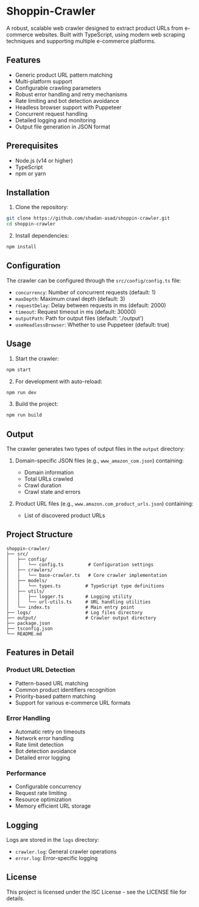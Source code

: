 # Shoppin-Crawler

A robust, scalable web crawler designed to extract product URLs from e-commerce websites. Built with TypeScript, using modern web scraping techniques and supporting multiple e-commerce platforms.

## Features

- Generic product URL pattern matching
- Multi-platform support
- Configurable crawling parameters
- Robust error handling and retry mechanisms
- Rate limiting and bot detection avoidance
- Headless browser support with Puppeteer
- Concurrent request handling
- Detailed logging and monitoring
- Output file generation in JSON format

## Prerequisites

- Node.js (v14 or higher)
- TypeScript
- npm or yarn

## Installation

1. Clone the repository:
```bash
git clone https://github.com/shadan-asad/shoppin-crawler.git
cd shoppin-crawler
```

2. Install dependencies:
```bash
npm install
```

## Configuration

The crawler can be configured through the `src/config/config.ts` file:

- `concurrency`: Number of concurrent requests (default: 1)
- `maxDepth`: Maximum crawl depth (default: 3)
- `requestDelay`: Delay between requests in ms (default: 2000)
- `timeout`: Request timeout in ms (default: 30000)
- `outputPath`: Path for output files (default: './output')
- `useHeadlessBrowser`: Whether to use Puppeteer (default: true)

## Usage

1. Start the crawler:
```bash
npm start
```

2. For development with auto-reload:
```bash
npm run dev
```

3. Build the project:
```bash
npm run build
```

## Output

The crawler generates two types of output files in the `output` directory:
1. Domain-specific JSON files (e.g., `www_amazon_com.json`) containing:
   - Domain information
   - Total URLs crawled
   - Crawl duration
   - Crawl state and errors

2. Product URL files (e.g., `www.amazon.com_product_urls.json`) containing:
   - List of discovered product URLs

## Project Structure

```
shoppin-crawler/
├── src/
│   ├── config/
│   │   └── config.ts         # Configuration settings
│   ├── crawlers/
│   │   └── base-crawler.ts   # Core crawler implementation
│   ├── models/
│   │   └── types.ts         # TypeScript type definitions
│   ├── utils/
│   │   ├── logger.ts        # Logging utility
│   │   └── url-utils.ts     # URL handling utilities
│   └── index.ts             # Main entry point
├── logs/                    # Log files directory
├── output/                  # Crawler output directory
├── package.json
├── tsconfig.json
└── README.md
```

## Features in Detail

### Product URL Detection
- Pattern-based URL matching
- Common product identifiers recognition
- Priority-based pattern matching
- Support for various e-commerce URL formats

### Error Handling
- Automatic retry on timeouts
- Network error handling
- Rate limit detection
- Bot detection avoidance
- Detailed error logging

### Performance
- Configurable concurrency
- Request rate limiting
- Resource optimization
- Memory efficient URL storage

## Logging

Logs are stored in the `logs` directory:
- `crawler.log`: General crawler operations
- `error.log`: Error-specific logging

## License

This project is licensed under the ISC License - see the LICENSE file for details.
